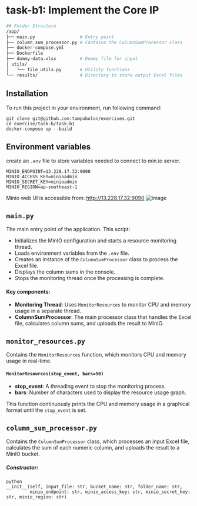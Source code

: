 # task-b1: Implement the Core IP

```bash
## Folder Structure
/app/
├── main.py                 # Entry point
├── column_sum_processor.py # Contains the ColumnSumProcessor class
├── docker-compose.yml
├── Dockerfile
├── dummy-data.xlsx         # Dummy file for input
│ utils/
│   └── file_utils.py       # Utility functions
└── results/                # Directory to store output Excel files
```

## Installation
To run this project in your environment, run following command:
```
git clone git@github.com:tampubolon/exercises.git
cd exercise/task-b/task-b1
docker-compose up --build
```

## Environment variables
create an `.env` file to store variables needed to connect to min.io server.
```
MINIO_ENDPOINT=13.228.17.32:9000
MINIO_ACCESS_KEY=minioadmin
MINIO_SECRET_KEY=minioadmin
MINIO_REGION=ap-southeast-1
```
Minio web UI is accessible from: http://13.228.17.32:9090
![image](https://github.com/user-attachments/assets/3c7d9a15-435c-43be-a2c4-18b269a3bbe9)



## `main.py`

The main entry point of the application. This script:

- Initializes the MinIO configuration and starts a resource monitoring thread.
- Loads environment variables from the `.env` file.
- Creates an instance of the `ColumnSumProcessor` class to process the Excel file.
- Displays the column sums in the console.
- Stops the monitoring thread once the processing is complete.

#### Key components:
- **Monitoring Thread**: Uses `MonitorResources` to monitor CPU and memory usage in a separate thread.
- **ColumnSumProcessor**: The main processor class that handles the Excel file, calculates column sums, and uploads the result to MinIO.

## `monitor_resources.py`

Contains the `MonitorResources` function, which monitors CPU and memory usage in real-time.

#### `MonitorResources(stop_event, bars=50)`
- **stop_event**: A threading event to stop the monitoring process.
- **bars**: Number of characters used to display the resource usage graph.

This function continuously prints the CPU and memory usage in a graphical format until the `stop_event` is set.

## `column_sum_processor.py`

Contains the `ColumnSumProcessor` class, which processes an input Excel file, calculates the sum of each numeric column, and uploads the result to a MinIO bucket.

##### Constructor:
```
python
__init__(self, input_file: str, bucket_name: str, folder_name: str, 
         minio_endpoint: str, minio_access_key: str, minio_secret_key: str, minio_region: str)
```



